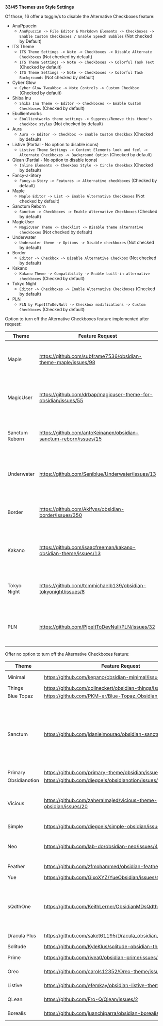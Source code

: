 **33/45 Themes use Style Settings**

Of those, 16 offer a toggle/s to disable the Alternative Checkboxes feature:
- AnuPpuccin
    - `AnuPpuccin -> File Editor & Markdown Elements -> Checkboxes -> Enable Custom Checkboxes / Enable Speech Bubbles` (Not checked by Default)
- ITS Theme
    - `ITS Theme Settings -> Note -> Checkboxes -> Disable Alternate Checkboxes` (Not checked by default)
    - `ITS Theme Settings -> Note -> Checkboxes -> Colorful Task Text` (Checked by default)
    - `ITS Theme Settings -> Note -> Checkboxes -> Colorful Task Backgrounds` (Not checked by default)
- Cyber Glow
    - `Cyber Glow Tweakbox -> Note Controls -> Custom Checkbox` (Checked by default)
- Shiba Inu
    - `Shiba Inu Theme -> Editor -> Checkboxes -> Enable Custom Checkboxes` (Checked by default)
- Ebullientworks
    - `Ebullientworks theme settings -> Suppress/Remove this theme's checkbox styles` (Not checked by default)
- Aura
    - `Aura -> Editor -> Checkbox -> Enable Custom Checkbox` (Checked by default)
- Listive (Partial - No option to disable icons)
    - `Listive Theme Settings -> Content Elements look and feel -> Alternate Checkboxes -> Background Option` (Checked by default)
- Qlean (Partial - No option to disable icons)
    - `Inline Elements -> Cheekbox Style -> Circle Cheekbox` (Checked by default)
- Fancy-a-Story
	- `Fancy-a-Story -> Features -> Alternative checkboxes` (Checked by default)
- Maple
	- `Maple Editor -> List -> Enable Alternative Checkboxes` (Not checked by default)
- Sanctum Reborn
	- `Sanctum -> Checkboxes -> Enable Alternative Checkboxes` (Checked by default)
- MagicUser
	- `MagicUser Theme -> Checklist -> Disable theme alternative checkboxes` (Not checked by default)
- Underwater
	- `Underwater theme -> Options -> Disable checkboxes` (Not checked by default)
- Border
	- `Editor -> Checkbox -> Disable Alternative Checkbox` (Not checked by default)
- Kakano
	- `Kakano Theme -> Compatibility -> Enable built-in alternative checkboxes` (Checked by default)
- Tokyo Night
	- `Editor -> Checkboxes -> Enable Alternative Checkboxes` (Checked by default)
- PLN
	- `PLN by PipeItToDevNull -> Checkbox modifications -> Custom Checkboxes` (Checked by default)

Option to turn off the Alternative Checkboxes feature implemented after request:

| Theme          | Feature Request                                                   | Status      | Notes                                   |
| -------------- | ----------------------------------------------------------------- | ----------- | --------------------------------------- |
| Maple          | https://github.com/subframe7536/obsidian-theme-maple/issues/98    | Implemented | Check above for Style Settings location |
| MagicUser      | https://github.com/drbap/magicuser-theme-for-obsidian/issues/55   | Implemented | Check above for Style Settings location |
| Sanctum Reborn | https://github.com/antoKeinanen/obsidian-sanctum-reborn/issues/15 | Implemented | Check above for Style Settings location |
| Underwater     | https://github.com/Seniblue/Underwater/issues/13                  | Implemented | Check above for Style Settings location |
| Border         | https://github.com/Akifyss/obsidian-border/issues/350             | Implemented | Check above for Style Settings location |
| Kakano         | https://github.com/isaacfreeman/kakano-obsidian-theme/issues/13   | Implemented | Check above for Style Settings location |
| Tokyo Night    | https://github.com/tcmmichaelb139/obsidian-tokyonight/issues/8    | Implemented | Check above for Style Settings location |
| PLN            | https://github.com/PipeItToDevNull/PLN/issues/32                  | Implemented | Check above for Style Settings location |


Offer no option to turn off the Alternative Checkboxes feature:

| Theme         | Feature Request                                                  | Status | Notes                                                                                                                                                                                |
| ------------- | ---------------------------------------------------------------- | ------ | ------------------------------------------------------------------------------------------------------------------------------------------------------------------------------------ |
| Minimal       | https://github.com/kepano/obsidian-minimal/issues/792            | Open   | Will look into it                                                                                                                                                                    |
| Things        | https://github.com/colineckert/obsidian-things/issues/169        | Open   |                                                                                                                                                                                      |
| Blue Topaz    | https://github.com/PKM-er/Blue-Topaz_Obsidian-css/issues/625     | Open   |                                                                                                                                                                                      |
| Sanctum       | https://github.com/jdanielmourao/obsidian-sanctum/issues/232     | Open   | The theme developer is inactive, so it is unlikely this will be implemented. We recommend using [Sanctum Reborn](https://github.com/antoKeinanen/obsidian-sanctum-reborn/issues/15). |
| Primary       | https://github.com/primary-theme/obsidian/issues/255             | Open   |                                                                                                                                                                                      |
| Obsidianotion | https://github.com/diegoeis/obsidianotion/issues/15              | Open   |                                                                                                                                                                                      |
| Vicious       | https://github.com/zaheralmajed/vicious-theme-obsidian/issues/20 | Open   | Requested a PR to implement the feature. [Submitted a PR](https://github.com/zaheralmajed/vicious-theme-obsidian/pull/21).                                                           |
| Simple        | https://github.com/diegoeis/simple-obsidian/issues/2             | Open   |                                                                                                                                                                                      |
| Neo           | https://github.com/lab-do/obsidian-neo/issues/4                  | Open   | Happy to implement once they have some time                                                                                                                                          |
| Feather       | https://github.com/zfmohammed/obsidian-feather/issues/2          | Open   |                                                                                                                                                                                      |
| Yue           | https://github.com/GixoXYZ/YueObsidian/issues/4                  | Open   | [Submitted a PR](https://github.com/GixoXYZ/YueObsidian/pull/5)                                                                                                                      |
| sQdthOne      | https://github.com/KeithLerner/ObsidianMDsQdthOne/issues/22      | Open   | Busy ATM. Can implement before end of year. Possibly help with PR?                                                                                                                   |
| Dracula Plus  | https://github.com/saket61195/Dracula_obsidian_theme/issues/13   | Open   | [Submitted a PR](https://github.com/saket61195/Dracula_obsidian_theme/pull/14)                                                                                                       |
| Solitude      | https://github.com/KyleKlus/solitude-obsidian-theme/issues/6     | Open   |                                                                                                                                                                                      |
| Prime         | https://github.com/rivea0/obsidian-prime/issues/7                | Open   | [Submitted a PR](https://github.com/rivea0/obsidian-prime/pull/8)                                                                                                                    |
| Oreo          | https://github.com/carols12352/Oreo-theme/issues/1               | Open   | [Submitted a PR](https://github.com/carols12352/Oreo-theme/pull/2)                                                                                                                   |
| Listive       | https://github.com/efemkay/obsidian-listive-theme/issues/8       | Open   | [Submitted a PR](https://github.com/efemkay/obsidian-listive-theme/pull/9)                                                                                                           |
| QLean         | https://github.com/Fro-Q/Qlean/issues/2                          | Open   | [Submitted a PR](https://github.com/Fro-Q/Qlean/pull/3).                                                                                                                             |
| Borealis      | https://github.com/juanchiparra/obsidian-borealis/issues/2       | Open   | Will implement                                                                                                                                                                       |
